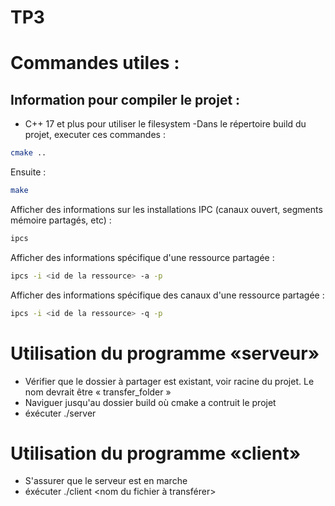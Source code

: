 # TP3

# Commandes utiles :

## Information pour compiler le projet :
- C++ 17 et plus pour utiliser le filesystem
-Dans le répertoire build du projet, executer ces commandes :
```bash
cmake ..
```
Ensuite :
```bash
make
```

Afficher des informations sur les installations IPC (canaux ouvert, segments mémoire partagés, etc) :

```bash
ipcs
```

Afficher des informations spécifique d'une ressource partagée :

```bash
ipcs -i <id de la ressource> -a -p
```

Afficher des informations spécifique des canaux d'une ressource partagée :

```bash
ipcs -i <id de la ressource> -q -p
```

# Utilisation du programme «serveur»

-   Vérifier que le dossier à partager est existant, voir racine du projet. Le nom devrait être « transfer_folder »
-   Naviguer jusqu'au dossier build où cmake a contruit le projet
-   éxécuter ./server <port>

# Utilisation du programme «client»

-   S'assurer que le serveur est en marche
-   éxécuter ./client <id> <portServeur> <nom du fichier à transférer>
